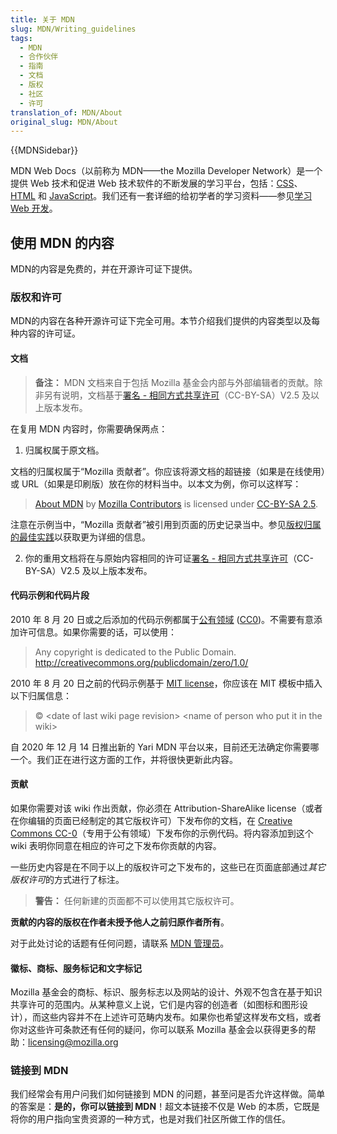 ```yaml
---
title: 关于 MDN
slug: MDN/Writing_guidelines
tags:
  - MDN
  - 合作伙伴
  - 指南
  - 文档
  - 版权
  - 社区
  - 许可
translation_of: MDN/About
original_slug: MDN/About
---
```

{{MDNSidebar}}

MDN Web Docs（以前称为 MDN——the Mozilla Developer Network）是一个提供 Web 技术和促进 Web  技术软件的不断发展的学习平台，包括：[CSS](/zh-CN/docs/Web/CSS)、[HTML](/zh-CN/docs/Web/HTML) 和 [JavaScript](/zh-CN/docs/Web/JavaScript)。我们还有一套详细的给初学者的学习资料——参见[学习 Web 开发](/zh-CN/docs/Learn)。

## 使用 MDN 的内容

MDN的内容是免费的，并在开源许可证下提供。

### 版权和许可

MDN的内容在各种开源许可证下完全可用。本节介绍我们提供的内容类型以及每种内容的许可证。

#### 文档

> **备注：** MDN 文档来自于包括 Mozilla 基金会内部与外部编辑者的贡献。除非另有说明，文档基于[署名 - 相同方式共享许可](https://creativecommons.org/licenses/by-sa/2.5/)（CC-BY-SA）V2.5 及以上版本发布。

在复用 MDN 内容时，你需要确保两点：

1. 归属权属于原文档。

文档的归属权属于“Mozilla 贡献者”。你应该将源文档的超链接（如果是在线使用）或 URL（如果是印刷版）放在你的材料当中。以本文为例，你可以这样写：

> [About MDN](/en-US/docs/MDN/About) by [Mozilla Contributors](/en-US/docs/MDN/About/contributors.txt) is licensed under [CC-BY-SA 2.5](https://creativecommons.org/licenses/by-sa/2.5/).

注意在示例当中，“Mozilla 贡献者”被引用到页面的历史记录当中。参见[版权归属的最佳实践](https://wiki.creativecommons.org/wiki/Marking/Users)以获取更为详细的信息。

2. 你的重用文档将在与原始内容相同的许可证[署名 - 相同方式共享许可](https://creativecommons.org/licenses/by-sa/2.5/)（CC-BY-SA）V2.5 及以上版本发布。

#### 代码示例和代码片段

2010 年 8 月 20 日或之后添加的代码示例都属于[公有领域](https://creativecommons.org/publicdomain/zero/1.0/) ([CC0](https://creativecommons.org/publicdomain/zero/1.0/))。不需要有意添加许可信息。如果你需要的话，可以使用：

> Any copyright is dedicated to the Public Domain. http://creativecommons.org/publicdomain/zero/1.0/

2010 年 8 月 20 日之前的代码示例基于 [MIT license](https://opensource.org/licenses/mit-license.php)，你应该在 MIT 模板中插入以下归属信息：

> © \<date of last wiki page revision> \<name of person who put it in the wiki>

自 2020 年 12 月 14 日推出新的 Yari MDN 平台以来，目前还无法确定你需要哪一个。我们正在进行这方面的工作，并将很快更新此内容。

#### 贡献

如果你需要对该 wiki 作出贡献，你必须在 Attribution-ShareAlike license（或者在你编辑的页面已经制定的其它版权许可）下发布你的文档，在 [Creative Commons CC-0](https://creativecommons.org/publicdomain/zero/1.0/)（专用于公有领域）下发布你的示例代码。将内容添加到这个 wiki 表明你同意在相应的许可之下发布你贡献的内容。

一些历史内容是在不同于以上的版权许可之下发布的，这些已在页面底部通过*其它版权许可*的方式进行了标注。

> **警告：** 任何新建的页面都不可以使用其它版权许可。

**贡献的内容的版权在作者未授予他人之前归原作者所有**。

对于此处讨论的话题有任何问题，请联系 [MDN 管理员](mailto:mdn-admins@mozilla.org?subject=MDN%20licensing%20question)。

#### 徽标、商标、服务标记和文字标记

Mozilla 基金会的商标、标识、服务标志以及网站的设计、外观不包含在基于知识共享许可的范围内。从某种意义上说，它们是内容的创造者（如图标和图形设计），而这些内容并不在上述许可范畴内发布。如果你也希望这样发布文档，或者你对这些许可条款还有任何的疑问，你可以联系 Mozilla 基金会以获得更多的帮助：[licensing@mozilla.org](mailto:licensing@mozilla.org "mailto:licensing@mozilla.org")

### 链接到 MDN

我们经常会有用户问我们如何链接到 MDN 的问题，甚至问是否允许这样做。简单的答案是：**是的，你可以链接到 MDN**！超文本链接不仅是 Web 的本质，它既是将你的用户指向宝贵资源的一种方式，也是对我们社区所做工作的信任。
